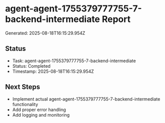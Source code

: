 # agent-agent-1755379777755-7-backend-intermediate Report

Generated: 2025-08-18T16:15:29.954Z

## Status
- Task: agent-agent-1755379777755-7-backend-intermediate
- Status: Completed
- Timestamp: 2025-08-18T16:15:29.954Z

## Next Steps
- Implement actual agent-agent-1755379777755-7-backend-intermediate functionality
- Add proper error handling
- Add logging and monitoring

